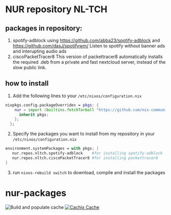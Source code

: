 # NUR repository NL-TCH
## packages in repository:

1. spotify-adblock using https://github.com/abba23/spotify-adblock and https://github.com/dasJ/spotifywm/
Listen to spotify without banner ads and interupting audio ads
2. ciscoPacketTracer8
This version of packettracer8 automatically installs the required .deb from a private and fast nextcloud server, instead of the slow public link.

## how to install
1. Add the following lines to your `/etc/nixos/configuration.nix`
```nix
nixpkgs.config.packageOverrides = pkgs: {
    nur = import (builtins.fetchTarball "https://github.com/nix-community/NUR/archive/master.tar.gz") {
      inherit pkgs;
    };
  };
```
2. Specify the packages you want to install from my repository in your `/etc/nixos/configuration.nix`
```nix
environment.systemPackages = with pkgs; [
   nur.repos.nltch.spotify-adblock    #for installing spotify-adblock
   nur.repos.nltch.ciscoPacketTracer8 #for installing packettracer8 
]
```
3. run `nixos-rebuild switch` to download, compile and install the packages 

# nur-packages


<!-- Remove this if you don't use github actions -->
![Build and populate cache](https://github.com/NL-TCH/nur-packages/workflows/Build%20and%20populate%20cache/badge.svg)
[![Cachix Cache](https://img.shields.io/badge/cachix-nltch-blue.svg)](https://nltch.cachix.org)

